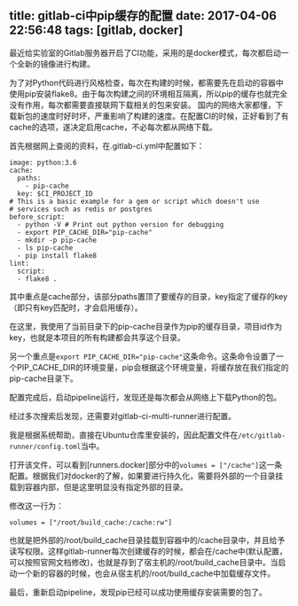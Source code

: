 title: gitlab-ci中pip缓存的配置
date: 2017-04-06 22:56:48
tags: [gitlab, docker]
---


最近给实验室的Gitlab服务器开启了CI功能，采用的是docker模式，每次都启动一个全新的镜像进行构建。

<!-- more -->

为了对Python代码进行风格检查，每次在构建的时候，都需要先在启动的容器中使用pip安装flake8。由于每次构建之间的环境相互隔离，所以pip的缓存也就完全没有作用，每次都需要直接联网下载相关的包来安装。
国内的网络大家都懂，下载新包的速度时好时坏，严重影响了构建的速度。在配置CI的时候，正好看到了有cache的选项，遂决定启用cache，不必每次都从网络下载。

首先根据网上查阅的资料，在.gitlab-ci.yml中配置如下：

```
image: python:3.6
cache:
  paths:
    - pip-cache
  key: $CI_PROJECT_ID
# This is a basic example for a gem or script which doesn't use
# services such as redis or postgres
before_script:
  - python -V # Print out python version for debugging
  - export PIP_CACHE_DIR="pip-cache"
  - mkdir -p pip-cache
  - ls pip-cache
  - pip install flake8
lint:
  script:
  - flake8 .
```

其中重点是cache部分，该部分paths置顶了要缓存的目录，key指定了缓存的key（即只有key匹配时，才会启用缓存）。

在这里，我使用了当前目录下的pip-cache目录作为pip的缓存目录，项目id作为key，也就是本项目的所有构建都会共享这个目录。


另一个重点是`export PIP_CACHE_DIR="pip-cache"`这条命令。这条命令设置了一个PIP_CACHE_DIR的环境变量，pip会根据这个环境变量，将缓存放在我们指定的pip-cache目录下。


配置完成后，启动pipeline运行，发现还是每次都会从网络上下载Python的包。


经过多次搜索后发现，还需要对gitlab-ci-multi-runner进行配置。

我是根据系统帮助，直接在Ubuntu仓库里安装的，因此配置文件在`/etc/gitlab-runner/config.toml`当中。

打开该文件，可以看到[runners.docker]部分中的`volumes = ["/cache"]`这一条配置。根据我们对docker的了解，如果要进行持久化，需要将外部的一个目录挂载到容器内部，但是这里明显没有指定外部的目录。

修改这一行为：

```
volumes = ["/root/build_cache:/cache:rw"]
```
也就是把外部的/root/build_cache目录挂载到容器中的/cache目录中，并且给予读写权限。这样gitlab-runner每次创建缓存的时候，都会在/cache中(默认配置，可以按照官网文档修改)，也就是存到了宿主机的/root/build_cache目录中。当启动一个新的容器的时候，也会从宿主机的/root/build_cache中加载缓存文件。

最后，重新启动pipeline，发现pip已经可以成功使用缓存安装需要的包了。
